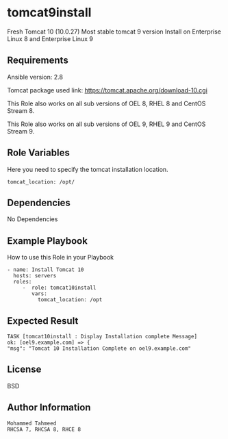 tomcat9install
=========

Fresh Tomcat 10 (10.0.27) Most stable tomcat 9 version Install on Enterprise Linux 8 and Enterprise Linux 9

Requirements
------------

Ansible version: 2.8

Tomcat package used link: https://tomcat.apache.org/download-10.cgi

This Role also works on all sub versions of OEL 8, RHEL 8 and CentOS Stream 8.

This Role also works on all sub versions of OEL 9, RHEL 9 and CentOS Stream 9.

Role Variables
--------------

Here you need to specify the tomcat installation location.

    tomcat_location: /opt/

Dependencies
------------
No Dependencies

Example Playbook
----------------

How to use this Role in your Playbook

    - name: Install Tomcat 10
      hosts: servers
      roles:
         -  role: tomcat10install
            vars:
              tomcat_location: /opt

Expected Result
---------------

    TASK [tomcat10install : Display Installation complete Message] 
    ok: [oel9.example.com] => {
    "msg": "Tomcat 10 Installation Complete on oel9.example.com"

License
-------

BSD

Author Information
------------------

    Mohammed Tahmeed
    RHCSA 7, RHCSA 8, RHCE 8
